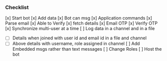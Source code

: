 ### Checklist

[x] Start bot
[x] Add data
[x] Bot can msg
[x] Application commands
[x] Parse email
[x] Able to Verify
[x] fetch details
[x] Email OTP
[x] Verify OTP
[x] Synchronize multi-user at a time
[ ] Log data in a channel and in a file
- [ ] Details when joined with user id and email id in a file and channel
- [ ] Above details with username, role assigned in channel
[ ] Add Embedded msgs rather than text messages
[ ] Change Roles
[ ] Host the bot